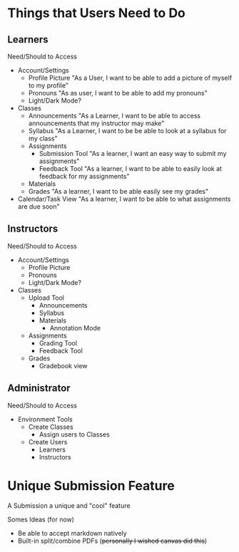 # Things that Users Need to Do

##  Learners 

Need/Should to Access
- Account/Settings 
    - Profile Picture "As a User, I want to be able to add a picture of myself to my profile"
    - Pronouns "As as user, I want to be able to add my pronouns"
    - Light/Dark Mode?
- Classes
    - Announcements "As a Learner, I want to be able to access announcements that my instructor may make"
    - Syllabus "As a Learner, I want to be be able to look at a syllabus for my class"
    - Assignments
        - Submission Tool "As a learner, I want an easy way to submit my assignments"
        - Feedback Tool "As a learner, I want to be able to easily look at feedback for my assignments"
    - Materials
    - Grades "As a learner, I want to be able easily see my grades"
- Calendar/Task View "As a learner, I want to be able to what assignments are due soon"

## Instructors

Need/Should to Access
- Account/Settings
    - Profile Picture
    - Pronouns
    - Light/Dark Mode?
- Classes
    - Upload Tool 
        - Announcements
        - Syllabus
        - Materials
            - Annotation Mode
    - Assignments
        - Grading Tool
        - Feedback Tool
    - Grades
        - Gradebook view

## Administrator 

Need/Should to Access
- Environment Tools
    - Create Classes
        - Assign users to Classes
    - Create Users
        - Learners
        - Instructors


# Unique Submission Feature

A Submission a unique and "cool" feature

Somes Ideas (for now)
- Be able to accept markdown natively
- Built-in split/combine PDFs (~~personally I wished canvas did this~~)